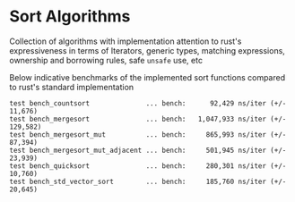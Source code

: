 # Sort Algorithms
Collection of algorithms with implementation attention to rust's expressiveness in terms of Iterators, generic types, matching expressions, ownership and borrowing rules, safe `unsafe` use, etc

Below indicative benchmarks of the implemented sort functions compared to rust's standard implementation
```gitignore
test bench_countsort              ... bench:      92,429 ns/iter (+/- 11,676)
test bench_mergesort              ... bench:   1,047,933 ns/iter (+/- 129,582)
test bench_mergesort_mut          ... bench:     865,993 ns/iter (+/- 87,394)
test bench_mergesort_mut_adjacent ... bench:     501,945 ns/iter (+/- 23,939)
test bench_quicksort              ... bench:     280,301 ns/iter (+/- 10,760)
test bench_std_vector_sort        ... bench:     185,760 ns/iter (+/- 20,645)
```
